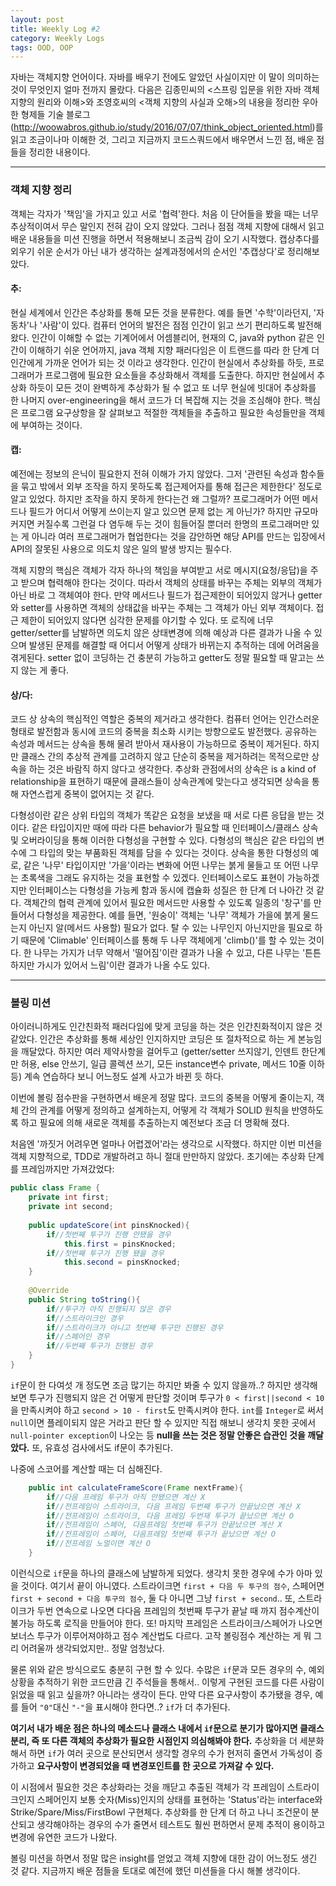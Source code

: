 ```yaml
---
layout: post
title: Weekly Log #2
category: Weekly Logs
tags: OOD, OOP
---
```


자바는 객체지향 언어이다. 자바를 배우기 전에도 알았던 사실이지만 이 말이 의미하는 것이 무엇인지 얼마 전까지 몰랐다. 다음은 김종민씨의 <스프링 입문을 위한 자바 객체 지향의 원리와 이해>와 조영호씨의 <객체 지향의 사실과 오해>의 내용을 정리한 우아한 형제들 기술 블로그 (http://woowabros.github.io/study/2016/07/07/think_object_oriented.html)를 읽고 조금이나마 이해한 것, 그리고 지금까지 코드스쿼드에서 배우면서 느낀 점, 배운 점들을 정리한 내용이다.

---

### 객체 지향 정리

객체는 각자가 '책임'을 가지고 있고 서로 '협력'한다. 처음 이 단어들을 봤을 때는 너무 추상적이여서 무슨 말인지 전혀 감이 오지 않았다. 그러나 점점 객체 지향에 대해서 읽고 배운 내용들을 미션 진행을 하면서 적용해보니 조금씩 감이 오기 시작했다. 캡상추다를 외우기 쉬운 순서가 아닌 내가 생각하는 설계과정에서의 순서인 '추캡상다'로 정리해보았다.

#### 추:
현실 세계에서 인간은 추상화를 통해 모든 것을 분류한다. 예를 들면 '수학'이라던지, '자동차'나 '사람'이 있다. 컴퓨터 언어의 발전은 점점 인간이 읽고 쓰기 편리하도록 발전해 왔다. 인간이 이해할 수 없는 기계어에서 어셈블리어, 현재의 C, java와 python 같은 인간이 이해하기 쉬운 언어까지, java 객체 지향 패러다임은 이 트랜드를 따라 한 단계 더 인간에게 가까운 언어가 되는 것 이라고 생각한다. 인간이 현실에서 추상화를 하듯, 프로그래머가 프로그램에 필요한 요소들을 추상화해서 객체를 도출한다. 하지만 현실에서 추상화 하듯이 모든 것이 완벽하게 추상화가 될 수 없고 또 너무 현실에 빗대어 추상화를 한 나머지 over-engineering을 해서 코드가 더 복잡해 지는 것을 조심해야 한다. 핵심은 프로그램 요구상항을 잘 살펴보고 적절한 객체들을 추출하고 필요한 속성들만을 객체에 부여하는 것이다.

#### 캡:
예전에는 정보의 은닉이 필요한지 전혀 이해가 가지 않았다. 그저 '관련된 속성과 함수들을 묶고 밖에서 외부 조작을 하지 못하도록 접근제어자를 통해 접근은 제한한다' 정도로 알고 있었다. 하지만 조작을 하지 못하게 한다는건 왜 그럴까? 프로그래머가 어떤 메서드나 필드가 어디서 어떻게 쓰이는지 알고 있으면 문제 없는 게 아닌가? 하지만 규모마 커지면 커질수록 그런걸 다 염두해 두는 것이 힘들어질 뿐더러 한명의 프로그래머만 있는 게 아니라 여러 프로그래머가 협업한다는 것을 감안하면 해당 API를 만드는 입장에서 API의 잘못된 사용으로 의도치 않은 일의 발생 방지는 필수다. 

객체 지향의 핵심은 객체가 각자 하나의 책임을 부여받고 서로 메시지(요청/응답)을 주고 받으며 협력해야 한다는 것이다. 따라서 객체의 상태를 바꾸는 주체는 외부의 객체가 아닌 바로 그 객체여야 한다. 만약 메서드나 필드가 접근제한이 되어있지 않거나 getter와 setter를 사용하면 객체의 상태값을 바꾸는 주체는 그 객체가 아닌 외부 객체이다. 접근 제한이 되어있지 않다면 심각한 문제를 야기할 수 있다. 또 로직에 너무 getter/setter를 남발하면 의도치 않은 상태변경에 의해 예상과 다른 결과가 나올 수 있으며 발생된 문제를 해결할 때 어디서 어떻게 상태가 바뀌는지 추적하는 데에 어려움을 겪게된다. setter 없이 코딩하는 건 충분히 가능하고 getter도 정말 필요할 때 말고는 쓰지 않는 게 좋다.


#### 상/다:
코드 상 상속의 핵심적인 역할은 중복의 제거라고 생각한다. 컴퓨터 언어는 인간스러운 형태로 발전함과 동시에 코드의 중복을 최소화 시키는 방향으로도 발전했다. 공유하는 속성과 메서드는 상속을 통해 물려 받아서 재사용이 가능하므로 중복이 제거된다. 하지만 클래스 간의 추상적 관계를 고려하지 않고 단순히 중복을 제거하려는 목적으로만 상속을 하는 것은 바람직 하지 않다고 생각한다. 추상화 관점에서의 상속은 is a kind of relationship을 표현하기 때문에 클래스들이 상속관계에 맞는다고 생각되면 상속을 통해 자연스럽게 중복이 없어지는 것 같다.

다형성이란 같은 상위 타입의 객체가 똑같은 요청을 보냈을 때 서로 다른 응답을 받는 것이다. 같은 타입이지만 때에 따라 다른 behavior가 필요할 때 인터페이스/클래스 상속 및 오버라이딩을 통해 이러한 다형성을 구현할 수 있다. 다형성의 핵심은 같은 타입의 변수에 그 타입의 맞는 부품화된 객체를 담을 수 있다는 것이다. 상속을 통한 다형성의 예로, 같은 '나무' 타입이지만 '가을'이라는 변화에 어떤 나무는 붉게 물들고 또 어떤 나무는 초록색을 그래도 유지하는 것을 표현할 수 있겠다. 인터페이스로도 표현이 가능하겠지만 인터페이스는 다형성을 가능케 함과 동시에 캡슐화 성질은 한 단계 더 나아간 것 같다. 객체간의 협력 관계에 있어서 필요한 메서드만 사용할 수 있도록 일종의 '창구'를 만들어서 다형성을 제공한다. 예를 들면, '원숭이' 객체는 '나무' 객체가 가을에 붉게 물드는지 아닌지 알(메서드 사용할) 필요가 없다. 탈 수 있는 나무인지 아닌지만을 필요로 하기 때문에 'Climable' 인터페이스를 통해 두 나무 객체에게 'climb()'를 할 수 있는 것이다. 한 나무는 가지가 너무 약해서 '떨어짐'이란 결과가 나올 수 있고, 다른 나무는 '튼튼하지만 가시가 있어서 느림'이란 결과가 나올 수도 있다.

---

### 볼링 미션

아이러니하게도 인간친화적 패러다임에 맞게 코딩을 하는 것은 인간친화적이지 않은 것 같았다. 인간은 추상화를 통해 세상인 인지하지만 코딩은 또 절차적으로 하는 게 본능임을 깨달았다. 하지만 여러 제약사항을 걸어두고 (getter/setter 쓰지않기, 인덴트 한단계만 허용, else 안쓰기, 일급 콜렉션 쓰기, 모든 instance변수 private, 메서드 10줄 이하 등) 계속 연습하다 보니 어느정도 설계 사고가 바뀐 듯 하다. 

이번에 볼링 점수판을 구현하면서 배운게 정말 많다. 코드의 중복을 어떻게 줄이는지, 객체 간의 관계를 어떻게 정의하고 설계하는지, 어떻게 각 객체가 SOLID 원칙을 반영하도록 하고 필요에 의해 새로운 객체를 추출하는지 예전보다 조금 더 명확해 졌다.

처음엔 '까짓거 어려우면 얼마나 어렵겠어'라는 생각으로 시작했다. 하지만 이번 미션을 객체 지향적으로, TDD로 개발하려고 하니 절대 만만하지 않았다. 초기에는 추상화 단계를 프레임까지만 가져갔었다:

~~~java
public class Frame {
	private int first;
	private int second;
	
	public updateScore(int pinsKnocked){
		if//첫번째 투구가 진행 안됐을 경우
			this.first = pinsKnocked;
		if//첫번째 투구가 진행 됐을 경우
			this.second = pinsKnocked;
	}
	
	@Override
	public String toString(){
		if//투구가 아직 진행되지 않은 경우
		if//스트라이크인 경우
		if//스트라이크가 아니고 첫번째 투구만 진행된 경우
		if//스페어인 경우
		if//두번째 투구가 진행된 경우
	}
}
~~~

`if`문이 한 다여섯 개 정도면 조금 많기는 하지만 봐줄 수 있지 않을까..? 하지만 생각해 보면 투구가 진행되지 않은 건 어떻게 판단할 것이며 투구가 `0 < first||second < 10` 을 만족시켜야 하고 `second > 10 - first`도 만족시켜야 한다. `int`를 `Integer`로 써서 `null`이면 플레이되지 않은 거라고 판단 할 수 있지만 직접 해보니 생각치 못한 곳에서 `null-pointer exception`이 나오는 등 **null을 쓰는 것은 정말 안좋은 습관인 것을 깨달았다.** 또, 유효성 검사에서도 if문이 추가된다. 

나중에 스코어를 계산할 때는 더 심해진다.

~~~java
	public int calculateFrameScore(Frame nextFrame){
		if//다음 프레임 투구가 아직 안됐으면 계산 X
		if//전프레임이 스트라이크, 다음 프레임 두번째 투구가 안끝났으면 계산 X
		if//전프레임이 스트라이크, 다음 프레임 두번재 투구가 끝났으면 계산 O
		if//전프레임이 스페어, 다음프레임 첫번째 투구가 안끝났으면 계산 X
		if//전프레임이 스페어, 다음프레임 첫번째 투구가 끝났으면 계산 O
		if//전프레임 노멀이면 계산 O
	}
~~~
이런식으로 `if`문을 하나의 클래스에 남발하게 되었다. 생각치 못한 경우에 수가 아마 있을 것이다. 여기서 끝이 아니였다. 스트라이크면 `first + 다음 두 투구의 점수`, 스페어면 `first + second + 다음 투구의 점수`, 둘 다 아니면 그냥 `first + second`.. 또, 스트라이크가 두번 연속으로 나오면 다다음 프레임의 첫번째 투구가 끝날 때 까지 점수계산이 불가능 하도록 로직을 만들어야 한다. 또! 마지막 프레임은 스트라이크/스페어가 나오면 보너스 투구가 이루어져야하고 점수 계산법도 다르다. 고작 볼링점수 계산하는 게 뭐 그리 어려울까 생각되었지만.. 정말 엄청났다.

물론 위와 같은 방식으로도 충분히 구현 할 수 있다. 수많은 `if`문과 모든 경우의 수, 예외 상황을 추적하기 위한 코드만큼 긴 주석들을 통해서.. 이렇게 구현된 코드를 다른 사람이 읽었을 때 읽고 싶을까? 아니라는 생각이 든다. 만약 다른 요구사항이 추가됐을 경우, 예를 들어 `"0"`대신 `"-"`을 표시해야 한다면..? `if`가 더 추가된다.

**여기서 내가 배운 점은 하나의 메소드나 클래스 내에서 `if`문으로 분기가 많아지면 클래스 분리, 즉 또 다른 객체의 추상화가 필요한 시점인지 의심해봐야 한다.** 추상화을 더 세분화해서 하면 `if`가 여러 곳으로 분산되면서 생각할 경우의 수가 현저히 줄면서 가독성이 증가하고 **요구사항이 변경되었을 때 변경포인트를 한 곳으로 가져갈 수 있다.**

이 시점에서 필요한 것은 추상화라는 것을 깨닫고 추출된 객체가 각 프레임이 스트라이크인지 스페어인지 보통 숫자(Miss)인지의 상태를 표현하는 'Status'라는 interface와 Strike/Spare/Miss/FirstBowl 구현체다. 추상화를 한 단계 더 하고 나니 조건문이 분산되고 생각해야하는 경우의 수가 줄면서 테스트도 훨씬 편하면서 문제 추적이 용이하고 변경에 유연한 코드가 나왔다. 

볼링 미션을 하면서 정말 많은 insight를 얻었고 객체 지향에 대한 감이 어느정도 생긴 것 같다. 지금까지 배운 점들을 토대로 예전에 했던 미션들을 다시 해볼 생각이다.

